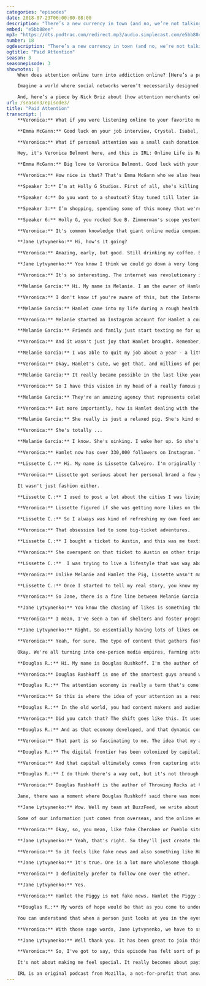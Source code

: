 ```yaml
---
categories: "episodes"
date: 2018-07-23T06:00:00-08:00
description: "There’s a new currency in town (and no, we’re not talking about Bitcoin). We’re talking about attention. In this episode of IRL, [Veronica Belmont](https://twitter.com/Veronica) and special guest [Jane Lytvynenko](https://twitter.com/JaneLytv) explore all the ways your attention has become worth money on social media. Meet [Hamlet the Piggy](https://www.instagram.com/hamlet_the_piggy/), an Instagram star who is helping her owner cope with epilepsy and also build a business; [Lisette Calveiro](https://www.instagram.com/lissettecalv/), whose quest for fame online left her spending beyond her means; and media theorist [Douglas Rushkoff](https://twitter.com/rushkoff), who discusses what’s behind the emerging attention economy."
embed: "e5bb88ee"
mp3: "https://dts.podtrac.com/redirect.mp3/audio.simplecast.com/e5bb88ee.mp3"
number: 18
ogdescription: "There’s a new currency in town (and no, we’re not talking about Bitcoin). We’re talking about attention."
ogtitle: "Paid Attention"
season: 3
seasonepisode: 3
shownotes: |
    When does attention online turn into addiction online? [Here’s a perspective from Mozilla’s Heather West](http://blog.mozilla.org/internetcitizen/2018/07/27/attention-addiction/).

    Imagine a world where social networks weren’t necessarily designed to capture your attention, but instead were built to benefit you and your community. [Here are some thoughts by Katharina Nocun](http://blog.mozilla.org/internetcitizen/2018/07/26/katharina-nocun-social-media-networks/) on what this would look like.

    And, here’s a piece by Nick Briz about [how attention merchants online use your digital fingerprints](http://blog.mozilla.org/internetcitizen/2018/07/26/this-is-your-digital-fingerprint/) to target you with content.
url: /season3/episode3/
title: "Paid Attention"
transcript: |
    **Veronica:** What if you were listening online to your favorite musician and then they gave you a shoutout? Not to all their fans, but to you, just you?

    **Emma McGann:** Good luck on your job interview, Crystal. Isabel, yes. (singing)

    **Veronica:** What if personal attention was a small cash donation away? Would you pay to be noticed? What's the price of someone else's attention? And, how much would you charge for yours?

    Hey, it's Veronica Belmont here, and this is IRL: Online Life is Real Life. This episode is all about the million little ways that your attention is being monetized. But wait, this isn't just another long read about a social media site cashing in on your likes for a gazillion dollars. It's actually all about you and me, about how we're all getting drawn into the same need for online attention.

    **Emma McGann:** Big love to Veronica Belmont. Good luck with your podcast.

    **Veronica:** How nice is that? That's Emma McGann who we also heard at the top of the show. She's a singer who uses something called YouNow. It's a platform where she can livestream performances whenever she feels like it, and fans can send her money in real time. She'll often do shoutouts like that when she receives a gift. It's part of an emerging economy of attention that let's broadcast jockeys make a living on sites, like YouNow or Twitch or Periscope by streaming their video diaries, their songs, or even just their meals. Point is, whatever content you're broadcasting, a live streaming celeb can earn real money — hundreds, thousands, even tens of thousands of dollars a week if they've captured enough attention.

    **Speaker 3:** I’m at Holly G Studios. First of all, she's killing it on-

    **Speaker 4:** Do you want to a shoutout? Stay tuned till later in the video to find out how you can get a shoutout from yours truly.

    **Speaker 3:** I’m shopping, spending some of this money that we're talking about. Hey, Courtney. We were talking about our Periscope plans. We got-

    **Speaker 6:** Holly G, you rocked Sue B. Zimmerman's scope yesterday. That was awesome. I love her Skype-

    **Veronica:** It's common knowledge that giant online media companies monetize the attention of their users. But what's less understood is how individuals are getting in on the game too. Call it trickle-down attention economics, if you're feeling fancy. I've got an awesome house guest here with me today to help explore all this. It's the wonderful Jane Lytvynenko. Jane is a writer over at BuzzFeed, so she knows a thing or two about what grabs people's attention. Hi, Jane.

    **Jane Lytvynenko:** Hi, how's it going?

    **Veronica:** Amazing, early, but good. Still drinking my coffee. But we're doing this podcast thing. So this drive to monetize views and likes is getting more and more personal these days, to the point where it's not just media companies but actually individuals thinking in terms of metrics and clicks and dollars. So, what are some of the more interesting or peculiar attention seekers that you've come across in your work?

    **Jane Lytvynenko:** You know I think we could go down a very long list in terms of attention seekers. But one of the most fascinating ones I found were Russian ones. Russian YouTube is notorious for its dashcam footage and weird quirks like that. But what I recently learned is that Russian YouTube is also big on monetizing attention, and specifically, a lot of men on Russian YouTube will accept payments in order to perform tasks. And this can be tasks like singing something badly and ranging all the way to the extreme, something like hurting yourself. And that's one of the ways that they earn money for a living. They purchase cars. They help pay for their bills. I think that is one of the most fascinating ways that I've seen the attention economy manifest.

    **Veronica:** It's so interesting. The internet was revolutionary in the way that it gave anyone with a computer and a webcam the opportunity to create things and share them with the world. But that wave of creativity has morphed into a tsunami of content. And all that content is searching for attention. That's a big shift.

    **Melanie Garcia:** Hi. My name is Melanie. I am the owner of Hamlet the Piggy.

    **Veronica:** I don't know if you're aware of this, but the Internet has a thing for cute animals. I mean, really, if you boiled the entire internet down to its purest essence, you'd end up with a cat GIF. And frankly, there are a lot of people pushing their adorable cats and dogs online. But Melanie Garcia was able to cut through the noise, because hey, Hamlet's a pig.

    **Melanie Garcia:** Hamlet came into my life during a rough health period. I have epilepsy, and in 2014 I had a really large amount of breakthrough seizures, where I had to move in with my parents so that they could help take care of me, because I couldn't do a lot independently. So that was a really depressing time for me. So, Hamlet was the perfect thing to cheer me up.

    **Veronica:** Melanie started an Instagram account for Hamlet a couple of days after she got her, because, honestly, how could you not?

    **Melanie Garcia:** Friends and family just start texting me for updates and asking more about Hamlet. They started tagging other friends and family, and it just kind of snowballed from there. Probably within like three months, she started growing followers anywhere from like 500 to 1,000 a day at some points, and that really surprised me that she could bring others so much joy just like she brought me.

    **Veronica:** And it wasn't just joy that Hamlet brought. Remember, in the trickle-down attention economy, 1,000 followers per day translates to ... Let's just stick a cash register sound effect in here somewhere.

    **Melanie Garcia:** I was able to quit my job about a year - a little over a year ago and focus completely on Hamlet. So I was inspired to do more content and do more videos and kind of share what her life is behind the scenes.

    **Veronica:** Okay, Hamlet's cute, we get that, and millions of people want to look at cute pigs doing cute things. But when did the money come in exactly?

    **Melanie Garcia:** It really became possible in the last like year to two years. I just started getting more and more emails of different companies that wanted to work with us and different opportunities and things. But also, Hamlet joined The Dog Agency.

    **Veronica:** So I have this vision in my head of a really famous pig getting miffed that she has to go to a dog agency. But anyway ...

    **Melanie Garcia:** They're an amazing agency that represents celebrity pets. And so, once Hamlet joined them, we started to get a lot more opportunities such as sponsored campaigns, and she was able to go to New York for PetCon. So that really boosted things.

    **Veronica:** But more importantly, how is Hamlet dealing with the limelight?

    **Melanie Garcia:** She really is just a relaxed pig. She's kind of lazy so she likes to be toted around whether it's in the stroller or in the car. I'd say she's pretty comfortable in clothes. I mean, you could see I post videos and she'll be wearing sunglasses and walking around with them, like no big deal. So she's pretty comfortable, I feel like in all of our posts. Hey Hamlet.

    **Veronica:** She's totally ...

    **Melanie Garcia:** I know. She's oinking. I woke her up. So she's doing the not-so-happy oinks.

    **Veronica:** Hamlet now has over 330,000 followers on Instagram. That'll do, pig. That'll do. Of course, the race for attention doesn't always end so well.

    **Lissette C.:** Hi. My name is Lissette Calveiro. I'm originally from Miami, but I live in New York City.

    **Veronica:** Lissette got serious about her personal brand a few years ago. She has about 36,000 followers on Instagram. But those followers came with a cost. I wanted to make sure I was posting at least one photo a day. But the photo had to be something interesting, so I had to create experiences for myself that created content. One easy way to describe that is with clothes. I found myself shopping way more than I needed to, just to kind of have new fashion photos each day.

    It wasn't just fashion either.

    **Lissette C.:** I used to post a lot about the cities I was living in or traveling and food, and I realized that I was getting more likes when I would post a photo of me in it. Then I realized, "Okay, so this is the kind of content people want to see more."

    **Veronica:** Lissette figured if she was getting more likes on the photo she was in, she'd have to put herself in more of these places she was posting about.

    **Lissette C.:** So I always was kind of refreshing my own feed and saying like, "I need to post some travel content. I need to put some food content. So I need to go eat brunch," and just kind of over-obsessing about gaining new followers.

    **Veronica:** That obsession led to some big-ticket adventures.

    **Lissette C.:** I bought a ticket to Austin, and this was me texting my friends saying, "Where should we go? What's an Instagram-able place?" I was judging cities by their Instagram worthiness, and we're like, "Let's go to Austin," and didn't even bother to check or care what the ticket should be.

    **Veronica:** She overspent on that ticket to Austin on other trips and clothes and brunches, all to make her Instagram feed more appealing. By the end of this spree, Lissette was $10,000 in debt.

    **Lissette C.:**  I was trying to live a lifestyle that was way above my budget just to kind of keep up with the pressures of social media.

    **Veronica:** Unlike Melanie and Hamlet the Pig, Lissette wasn't made by her quest for Instagram fame. She was nearly destroyed by it. Fortunately, she came around to a more authentic relationship with her followers.

    **Lissette C.:** Once I started to tell my real story, you know my Instagram account grew from the story because the people who wanted to follow me said was like, "Wow, someone who's being raw and someone who's not afraid to admit what they did wrong their failures as much as their successes."

    **Veronica:** So Jane, there is a fine line between Melanie Garcia's accidental success with Hamlet the Piggy and Lissette Calveiro's Instagram spending spree. How do you think the chasing of likes affects the kind of content we experience online? Or even the kind of stories you do at BuzzFeed?

    **Jane Lytvynenko:** You know the chasing of likes is something that everybody's after, right? Every fake news publisher, every Instagram star. One recent story, for example, that we did, talked about how dog shelters are now required to make the dogs that they're putting up for adoption look a lot cuter, because whether they have a good Instagram photo or not can mean the difference between life or death for that dog. If a dog looks cute, it gets adopted, and if it doesn't look cute, it won't.

    **Veronica:** I mean, I've seen a ton of shelters and foster programs on Instagram, and I can totally see why it might be difficult to get a dog adopted if its photo is not as cute as the others.

    **Jane Lytvynenko:** Right. So essentially having lots of likes on something puts it front of mind for somebody, and whether that's a good thing or a bad thing, it's hard to know. But the reality is that it's right there in front of us, and it's definitely affecting what type of information we're getting too.

    **Veronica:** Yeah, for sure. The type of content that gathers fast and copious likes is bound to obscure other important stuff. Content that might be more nuanced or subtle or complex.

    Okay. We're all turning into one-person media empires, farming attention the way past generations would farm a field of wheat. It's become a resource, not just for Vogue magazine and not just for Facebook. It's for all of us, but hold up. If we're getting all caught up in the race to monetize each other's attention, what's the big picture? How did attention become the same thing as dollar signs in the first place? Well we found just the person to give us that big picture view.

    **Douglas R.:** Hi. My name is Douglas Rushkoff. I'm the author of a bunch of books on media, technology, society, and economics.

    **Veronica:** Douglas Rushkoff is one of the smartest guys around when it comes to the internet and economic trends. If anyone can get to the bottom of this madness, it's him.

    **Douglas R.:** The attention economy is really a term that's come into more recent usage as a way of really articulating the fact that the only limits to the growth of internet companies is the amount of eyeball hours that human beings can spend glued to a particular piece of content. What early digital business people came to realize was that online real estate is infinite. They can keep building lots and lots and lots of websites. The territory expands forever. But they're limited by the number of hours that we can actually spend looking at and absorbing all of this stuff they're putting out there.

    **Veronica:** So this is where the idea of your attention as a resource comes from. The limited resource isn't a field that you could farm or the amount of oil in the ground or anything like that. It's the number of hours that humans actually have in a day. Our time, our attention becomes a resource. But, this next step is important. This is how the whole model changed.

    **Douglas R.:** In the old world, you had content makers and audiences. Then as content makers realized that they needed to get paid, they took on advertising. And once the content makers were being paid more by advertisers than they were by their viewers or their readers, then the landscape shifted. We moved into an attention economy where the content was really more about delivering eyeballs and viewers and audience to advertisers than content to audiences.

    **Veronica:** Did you catch that? The shift goes like this. It used to be about giving content to the audience and then it became about giving audiences to advertisers.

    **Douglas R.:** And as that economy developed, and that dynamic continued, a whole lot of other industries popped up, like data mining and demographics and psychographics and targeting. Because now that the consumers really were the product, you needed to understand who all these consumers were.

    **Veronica:** That part is so fascinating to me. The idea that my attention is worth more to this company than that company, and they can bid for my attention using algorithms just basically in the blink of an eye.

    **Douglas R.:** The digital frontier has been colonized by capitalism. All of the other effects are really just different ways of distracting us or numbing us from this essential reality. You know racism works today because there's good money in racism. Sexism works because there's good money in sexism. We're at the mercy of a market. Every company you talk to today is at the mercy of their shareholders. They are there to grow capital.

    **Veronica:** And that capital ultimately comes from capturing attention whether your giant company X or you're just a nice gal with an Instagram worthy pet who's trying to make the rent. But is that it then? We're just stuck in some big eyeball battle royal? Or can we imagine another option?

    **Douglas R.:** I do think there's a way out, but it's not through throwing more business at it. I think the way out is by understanding that there are ways of valuing human time and effort and energy and experience that don't have market metrics on them. You know that there's some things that the market just can't value appropriately.

    **Veronica:** Douglas Rushkoff is the author of Throwing Rocks at the Google Bus and the host of the Team Human podcast.

    Jane, there was a moment where Douglas Rushkoff said there was money in racism and sexism as kind of an explanation for why we see a lot of it online. Is it the same with the phenomenon like fake news? How does fake news fit into our current attention economy?

    **Jane Lytvynenko:** Wow. Well my team at BuzzFeed, we write about fake news a lot, and we write about hoaxes on the internet, and that has become one of the favorite scams of anybody who's trying to make some money overseas. In 2017, we did a huge project where we gathered just around 700 websites and analyzed two million Facebook posts with their associated pages. What we found is that it's true. Racism and sexism kind of does pay. We looked at publishers that ran both liberal partisan websites and blogs and conservative partisan websites and blogs at the exact same time because they were just looking to make money.

    Some of our information just comes from overseas, and the online environment that we've created right now is very, very conductive to that. For example, one of the biggest phenomena that we see on Facebook is Native American pages are almost exclusively run from places like Kosovo and Macedonia.

    **Veronica:** Okay, so, you mean, like fake Cherokee or Pueblo sites are being created in Kosovo?

    **Jane Lytvynenko:** Yeah, that's right. So they'll just create these fake pages. They'll sell swag. They'll post either very clickbait headlines or fake news headlines altogether, and that's how they'll make some money.

    **Veronica:** So it feels like fake news and also something like Hamlet the Piggy, like not all that different at the end of the day because we're all competing for the same amount of attention and eyeballs that people can give to you online.

    **Jane Lytvynenko:** It's true. One is a lot more wholesome though.

    **Veronica:** I definitely prefer to follow one over the other.

    **Jane Lytvynenko:** Yes.

    **Veronica:** Hamlet the Piggy is not fake news. Hamlet the Piggy is amazing and good for your soul. And making these choices matters even more once you realize that your attention really is a limited resource that it really does have a huge value to you whether other people turn it into money or not. Here's Douglas Rushkoff again.

    **Douglas R.:** My words of hope would be that as you come to understand what these platforms want from you, you're in a much better position to use them intelligently and to your own benefit rather than to someone else's. It's not that scary to find out, "Oh okay. This is all just a big corporation trying to get value from me." Once you understand that, then you can decide, "Oh the internet is a tool like any other tool, like a traffic light. You know, like anything else that's out there," and it opens up this whole real world of people and places that you can suddenly appreciate in this other way.

    You can understand that when a person just looks at you in the eyes or nods at something you've said, that's better than a thousand likes.

    **Veronica:** With those sage words, Jane Lytvynenko, we have to say goodbye. It's been amazing having you along for the ride today, and I wish you and BuzzFeed however much attention you may desire.

    **Jane Lytvynenko:** Well thank you. It has been great to join this conversation, and thanks for paying attention to us.

    **Veronica:** So, I've got to say, this episode has felt sort of personal for me. I'm realizing that my entire career has actually been about exactly this, about gathering attention online. I've got a pretty okay amount of followers on social media, and that's meant a lot of opportunities to work with brands, like working with Mozilla on this very podcast. The attention I get helps drive interest in things, and yeah, I've often been paid along the way too. The more data I have proving people are watching me, the more I could potentially make. So how does that change the way I go around living my life? It means there's always this little voice, this little nudge toward the thing that's going to grab more attention, more followers, more likes, and this is the key thing.

    It's not about making me feel special. It really becomes about paying the rent sometimes. Finding a balance between gathering attention and actually being my weirdo self no matter how many people want to follow that, that's something I'm always going to be working on. In fact, I think that balance is something that a lot of people are grappling with these days, particularly young families. Later in the season, we're going to look at what it means to grow up online, the challenges, the struggles and opportunities for digitally-connected kids. That's coming up in a few weeks, so stay tuned and stay subscribed.

    IRL is an original podcast from Mozilla, a not-for-profit that answers to internet users, not shareholders. Mozilla is the organization behind the Firefox browser. Next time on the show, we're zooming into focus on virtual connections. All the little ways that personal relationships get tweaked and sometimes radically altered when we hop online, because as much as we might desire mass audiences online, the real drama is always one to one. I'm Veronica Belmont, and I'll see you online until we catch up again IRL.
---
```

